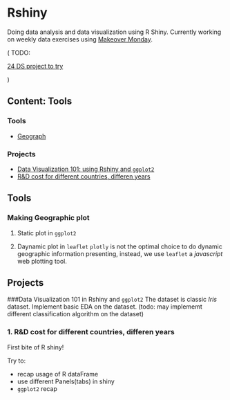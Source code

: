 # Rshiny
Doing data analysis and data visualization using R Shiny. Currently working on weekly data exercises using [Makeover Monday](http://www.makeovermonday.co.uk/data/).

( TODO:

[24 DS project to try](https://www.analyticsvidhya.com/blog/2018/05/24-ultimate-data-science-projects-to-boost-your-knowledge-and-skills/)

)

## Content: Tools
### Tools
- [Geograph](#geo)


### Projects
- [Data Visualization 101: using Rshiny and `ggplot2`](#demo)
- [R&D cost for different countries, differen years](#R&D)

## Tools
<a id='geo'></a>
### Making Geographic plot
1. Static plot in `ggplot2`

2. Daynamic plot in `leaflet`
`plotly` is not the optimal choice to do dynamic geographic information presenting, instead, we use `leaflet` a *javascript* web plotting tool.


## Projects
<a id = 'demo'></a>
###Data Visualization 101 in Rshiny and `ggplot2`
The dataset is classic *Iris* dataset. Implement basic EDA on the dataset. (todo: may implememt different classification algorithm on the dataset)


<a id='R&D'></a>
### 1. R&D cost for different countries, differen years
First bite of R shiny! 

Try to:
- recap usage of R dataFrame
- use different Panels(tabs) in shiny
- `ggplot2` recap
